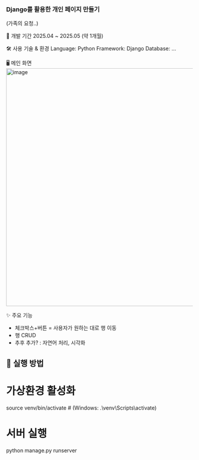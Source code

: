 ### Django를 활용한 개인 페이지 만들기 ###
(가족의 요청..)

📅 개발 기간
2025.04 ~ 2025.05 (약 1개월)

🛠 사용 기술 & 환경
Language: Python
Framework: Django
Database: ...

🖥 메인 화면
<img width="1260" height="642" alt="image" src="https://github.com/user-attachments/assets/ce335a43-db2b-451d-b731-6d09cde8bdcd" />

✨ 주요 기능
- 체크박스+버튼 = 사용자가 원하는 대로 행 이동
- 행 CRUD
- 추후 추가? : 자연어 처리, 시각화

## 🚀 실행 방법
# 가상환경 활성화
source venv/bin/activate   # (Windows: .\venv\Scripts\activate)

# 서버 실행
python manage.py runserver
